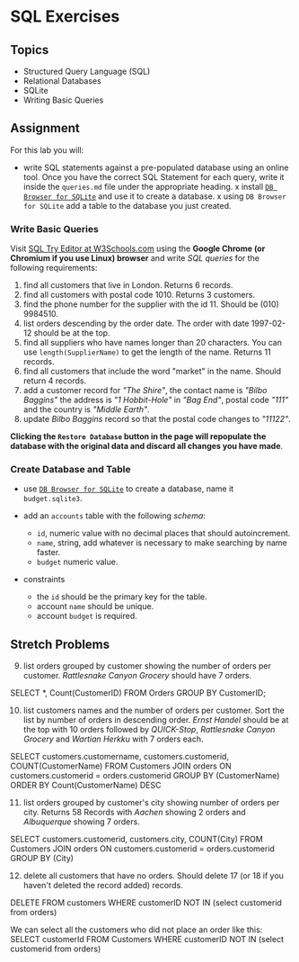 # SQL Exercises

## Topics

- Structured Query Language (SQL)
- Relational Databases
- SQLite
- Writing Basic Queries

## Assignment

For this lab you will:

- write SQL statements against a pre-populated database using an online tool. Once you have the correct SQL Statement for each query, write it inside the `queries.md` file under the appropriate heading.
  x install [`DB Browser for SQLite`](https://sqlitebrowser.org/) and use it to create a database.
  x using `DB Browser for SQLite` add a table to the database you just created.

### Write Basic Queries

Visit [SQL Try Editor at W3Schools.com](https://www.w3schools.com/Sql/tryit.asp?filename=trysql_select_top) using the **Google Chrome (or Chromium if you use Linux) browser** and write _SQL queries_ for the following requirements:

1. find all customers that live in London. Returns 6 records.
2. find all customers with postal code 1010. Returns 3 customers.
3. find the phone number for the supplier with the id 11. Should be (010) 9984510.
4. list orders descending by the order date. The order with date 1997-02-12 should be at the top.
5. find all suppliers who have names longer than 20 characters. You can use `length(SupplierName)` to get the length of the name. Returns 11 records.
6. find all customers that include the word "market" in the name. Should return 4 records.
7. add a customer record for _"The Shire"_, the contact name is _"Bilbo Baggins"_ the address is _"1 Hobbit-Hole"_ in _"Bag End"_, postal code _"111"_ and the country is _"Middle Earth"_.
8. update _Bilbo Baggins_ record so that the postal code changes to _"11122"_.

**Clicking the `Restore Database` button in the page will repopulate the database with the original data and discard all changes you have made**.

### Create Database and Table

- use [`DB Browser for SQLite`](https://sqlitebrowser.org/) to create a database, name it `budget.sqlite3`.
- add an `accounts` table with the following _schema_:

  - `id`, numeric value with no decimal places that should autoincrement.
  - `name`, string, add whatever is necessary to make searching by name faster.
  - `budget` numeric value.

- constraints
  - the `id` should be the primary key for the table.
  - account `name` should be unique.
  - account `budget` is required.

## Stretch Problems

9. list orders grouped by customer showing the number of orders per customer. _Rattlesnake Canyon Grocery_ should have 7 orders.

SELECT \*, Count(CustomerID) FROM Orders GROUP BY CustomerID;

10. list customers names and the number of orders per customer. Sort the list by number of orders in descending order. _Ernst Handel_ should be at the top with 10 orders followed by _QUICK-Stop_, _Rattlesnake Canyon Grocery_ and _Wartian Herkku_ with 7 orders each.

SELECT customers.customername, customers.customerid, COUNT(CustomerName) FROM Customers JOIN orders ON customers.customerid = orders.customerid GROUP BY (CustomerName) ORDER BY Count(CustomerName) DESC

11. list orders grouped by customer's city showing number of orders per city. Returns 58 Records with _Aachen_ showing 2 orders and _Albuquerque_ showing 7 orders.

SELECT customers.customerid, customers.city, COUNT(City) FROM Customers JOIN orders ON customers.customerid = orders.customerid GROUP BY (City)

12. delete all customers that have no orders. Should delete 17 (or 18 if you haven't deleted the record added) records.

DELETE FROM customers WHERE customerID NOT IN (select customerid from orders)

We can select all the customers who did not place an order like this:
SELECT customerId FROM Customers WHERE customerID NOT IN (select customerid from orders)
